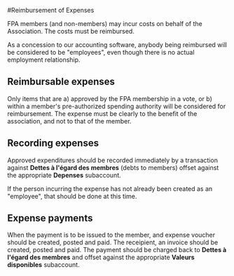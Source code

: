 #Reimbursement of Expenses

FPA members (and non-members) may incur costs on behalf of the Association.  The costs must 
be reimbursed.

As a concession to our accounting software, anybody being reimbursed will be considered to be 
"employees", even though there is no actual employment relationship.

## Reimbursable expenses
Only items that are a) approved by the FPA membership in a vote, or b) within a member's 
pre-authorized spending authority will be considered for reimbursement.  The expense must be
clearly to the benefit of the association, and not to that of the member.

## Recording expenses
Approved expenditures should be recorded immediately by a transaction against 
**Dettes à l'égard des membres** (debts to members) offset against the appropriate
**Depenses** subaccount.

If the person incurring the expense has not already been created as an "employee", that
should be done at this time.

## Expense payments
When the payment is to be issued to the member, and expense voucher should be created, posted
and paid.  The receipient, an invoice should be created, posted and
paid. The payment should be charged back to **Dettes à l'égard des membres** and offset against
the appropriate **Valeurs disponibles** subaccount.



